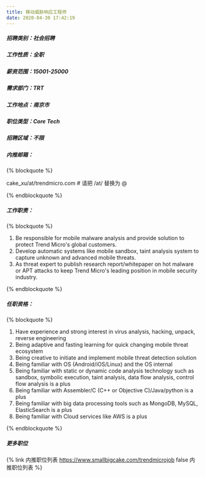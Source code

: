 ```yaml
---
title: 移动威胁响应工程师
date: 2020-04-30 17:42:19
---
```

##### 招聘类别：社会招聘
##### 工作性质：全职
##### 薪资范围：15001-25000
##### 需求部门：TRT
##### 工作地点：南京市
##### 职位类型：Core Tech
##### 招聘区域：不限 
##### 内推邮箱：
{% blockquote %}  

cake_xu/at/trendmicro.com # 请把 /at/ 替换为 @

{% endblockquote %}

##### 工作职责：
{% blockquote %}  

1. Be responsible for mobile malware analysis and provide solution to protect Trend Micro's global customers. 
2. Develop automatic systems like mobile sandbox, taint analysis system to capture unknown and advanced mobile threats.
3. As threat expert to publish research report/whitepaper on hot malware or APT attacks to keep Trend Micro's leading position in mobile security industry.

{% endblockquote %}

##### 任职资格：
{% blockquote %}  

1. Have experience and strong interest in virus analysis, hacking, unpack, reverse engineering
2. Being adaptive and fasting learning for quick changing mobile threat ecosystem
3. Being creative to initiate and implement mobile threat detection solution
4. Being familiar with OS (Android/iOS/Linux) and the OS internal
5. Being familiar with static or dynamic code analysis technology such as sandbox, symbolic execution, taint analysis, data flow analysis, control flow analysis is a plus
6. Being familiar with Assembler/C (C++ or Objective C)/Java/python is a plus
7. Being familiar with big data processing tools such as MongoDB, MySQL, ElasticSearch is a plus
8. Being familiar with Cloud services like AWS is a plus

{% endblockquote %}

##### 更多职位
{% link 内推职位列表 https://www.smallbigcake.com/trendmicrojob false 内推职位列表 %}
